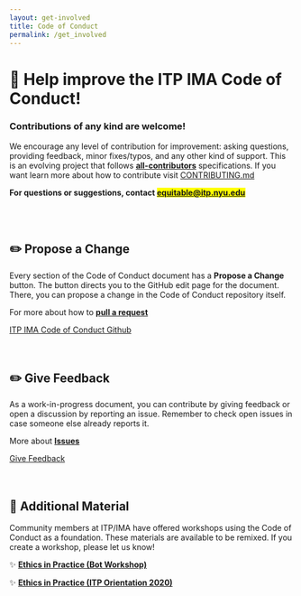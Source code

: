 ```yaml
---
layout: get-involved
title: Code of Conduct
permalink: /get_involved
---
```


# 💜 Help improve the ITP IMA Code of Conduct!
### Contributions of any kind are welcome!
<!-- # Thanks for your interest ITP IMA Code of Conduct! -->

We encourage any level of contribution for improvement: asking questions, providing feedback, minor fixes/typos, and any other kind of support. This is an evolving project that follows **[all-contributors](https://github.com/all-contributors/all-contributors)** specifications. If you want learn more about how to contribute visit [CONTRIBUTING.md](https://github.com/ITPNYU/ITP-IMA-Code-of-Conduct/blob/main/CONTRIBUTING.md)

**For questions or suggestions, contact <mark><a href="mailto:equitable@itp.nyu.edu" target="_blank">equitable@itp.nyu.edu</a></mark>**

<br>
<br>

## ✏️ Propose a Change

Every section of the Code of Conduct document has a **Propose a Change** button. The button directs you to the GitHub edit page for the document. There, you can propose a change in the Code of Conduct repository itself. 

For more about how to **[pull a request](https://docs.github.com/en/github/managing-files-in-a-repository/editing-files-in-another-users-repository)**

<!-- button that send to the github page -->
<div class="next-previous-div">
    <a class="next-previous-links" href="https://github.com/ITPNYU/ITP-IMA-Code-of-Conduct" target="_blank">ITP IMA Code of Conduct Github</a> 
</div>

<br>
<br>

## ✏️ Give Feedback
As a work-in-progress document, you can contribute by giving feedback or open a discussion by reporting an issue. Remember to check open issues in case someone else already reports it. 

More about **[Issues](https://docs.github.com/en/github/managing-your-work-on-github/about-issues)**

<div class="next-previous-div">
    <a class="next-previous-links" href="https://github.com/ITPNYU/ITP-IMA-Code-of-Conduct/issues" target="_blank">Give Feedback</a> 
</div>

<br>
<br>

## 📢 Additional Material
Community members at ITP/IMA have offered workshops using the Code of Conduct as a foundation.  These materials are available to be remixed. If you create a workshop, please let us know!

✨ **[Ethics in Practice (Bot Workshop)](https://docs.google.com/presentation/d/1ugYkvbtydBdG5E-N7Bm73O1ry4NOxnVnB8BEGjdh9jQ/edit?usp=sharing)**

✨ **[Ethics in Practice (ITP Orientation 2020)](https://docs.google.com/presentation/d/1uV7DVr6Z0ZVw8tjH4C7xfNkpr_IKfijUaRTWne6tSOo/edit?usp=sharing)**
 

